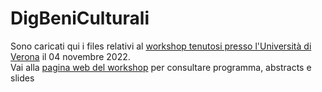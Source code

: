# DigBeniCulturali
Sono caricati qui i files relativi al [workshop tenutosi presso l'Università di Verona](https://www.dlls.univr.it/?ent=seminario&id=5773) il 04 novembre 2022. 
<br>
Vai alla [pagina web del workshop](https://piergiovanna.github.io/DigitalBeniCulturali/) per consultare programma, abstracts e slides

